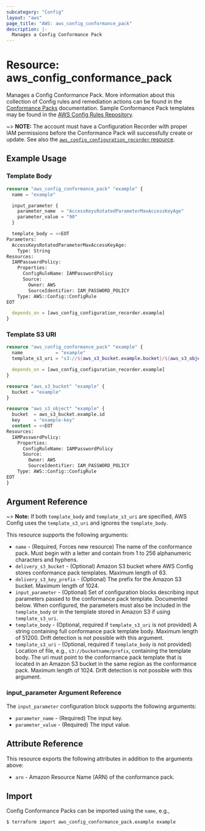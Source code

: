```yaml
---
subcategory: "Config"
layout: "aws"
page_title: "AWS: aws_config_conformance_pack"
description: |-
  Manages a Config Conformance Pack
---
```


# Resource: aws_config_conformance_pack

Manages a Config Conformance Pack. More information about this collection of Config rules and remediation actions can be found in the
[Conformance Packs](https://docs.aws.amazon.com/config/latest/developerguide/conformance-packs.html) documentation.
Sample Conformance Pack templates may be found in the
[AWS Config Rules Repository](https://github.com/awslabs/aws-config-rules/tree/master/aws-config-conformance-packs).

~> **NOTE:** The account must have a Configuration Recorder with proper IAM permissions before the Conformance Pack will
successfully create or update. See also the
[`aws_config_configuration_recorder` resource](/docs/providers/aws/r/config_configuration_recorder.html).

## Example Usage

### Template Body

```terraform
resource "aws_config_conformance_pack" "example" {
  name = "example"

  input_parameter {
    parameter_name  = "AccessKeysRotatedParameterMaxAccessKeyAge"
    parameter_value = "90"
  }

  template_body = <<EOT
Parameters:
  AccessKeysRotatedParameterMaxAccessKeyAge:
    Type: String
Resources:
  IAMPasswordPolicy:
    Properties:
      ConfigRuleName: IAMPasswordPolicy
      Source:
        Owner: AWS
        SourceIdentifier: IAM_PASSWORD_POLICY
    Type: AWS::Config::ConfigRule
EOT

  depends_on = [aws_config_configuration_recorder.example]
}
```

### Template S3 URI

```terraform
resource "aws_config_conformance_pack" "example" {
  name            = "example"
  template_s3_uri = "s3://${aws_s3_bucket.example.bucket}/${aws_s3_object.example.key}"

  depends_on = [aws_config_configuration_recorder.example]
}

resource "aws_s3_bucket" "example" {
  bucket = "example"
}

resource "aws_s3_object" "example" {
  bucket  = aws_s3_bucket.example.id
  key     = "example-key"
  content = <<EOT
Resources:
  IAMPasswordPolicy:
    Properties:
      ConfigRuleName: IAMPasswordPolicy
      Source:
        Owner: AWS
        SourceIdentifier: IAM_PASSWORD_POLICY
    Type: AWS::Config::ConfigRule
EOT
}
```

## Argument Reference

~> **Note:** If both `template_body` and `template_s3_uri` are specified, AWS Config uses the `template_s3_uri` and ignores the `template_body`.

This resource supports the following arguments:

* `name` - (Required, Forces new resource) The name of the conformance pack. Must begin with a letter and contain from 1 to 256 alphanumeric characters and hyphens.
* `delivery_s3_bucket` - (Optional) Amazon S3 bucket where AWS Config stores conformance pack templates. Maximum length of 63.
* `delivery_s3_key_prefix` - (Optional) The prefix for the Amazon S3 bucket. Maximum length of 1024.
* `input_parameter` - (Optional) Set of configuration blocks describing input parameters passed to the conformance pack template. Documented below. When configured, the parameters must also be included in the `template_body` or in the template stored in Amazon S3 if using `template_s3_uri`.
* `template_body` - (Optional, required if `template_s3_uri` is not provided) A string containing full conformance pack template body. Maximum length of 51200. Drift detection is not possible with this argument.
* `template_s3_uri` - (Optional, required if `template_body` is not provided) Location of file, e.g., `s3://bucketname/prefix`, containing the template body. The uri must point to the conformance pack template that is located in an Amazon S3 bucket in the same region as the conformance pack. Maximum length of 1024. Drift detection is not possible with this argument.

### input_parameter Argument Reference

The `input_parameter` configuration block supports the following arguments:

* `parameter_name` - (Required) The input key.
* `parameter_value` - (Required) The input value.

## Attribute Reference

This resource exports the following attributes in addition to the arguments above:

* `arn` - Amazon Resource Name (ARN) of the conformance pack.

## Import

Config Conformance Packs can be imported using the `name`, e.g.,

```
$ terraform import aws_config_conformance_pack.example example
```
